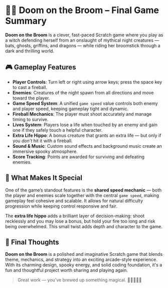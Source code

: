 # 🧙‍♀️ Doom on the Broom – Final Game Summary

**Doom on the Broom** is a clever, fast-paced Scratch game where you play as a witch defending herself from an onslaught of mythical night creatures — bats, ghosts, griffins, and dragons — while riding her broomstick through a dark and thrilling world.

## 🎮 Gameplay Features

- **Player Controls**: Turn left or right using arrow keys; press the space key to cast a fireball.
- **Enemies**: Creatures of the night spawn from all directions and move toward the player.
- **Game Speed System**: A unified `game speed` value controls both enemy and player speed, keeping gameplay tight and dynamic.
- **Fireball Mechanics**: The player must shoot accurately and manage timing to survive.
- **Lives System**: Players lose a life when touched by an enemy and gain one if they safely touch a helpful character.
- **Extra Life Hippo**: A bonus creature that grants an extra life — but only if you *don’t* hit it with a fireball.
- **Sound & Music**: Custom sound effects and background music create an immersive spooky atmosphere.
- **Score Tracking**: Points are awarded for surviving and defeating enemies.

## 🌟 What Makes It Special

One of the game’s standout features is the **shared speed mechanic** — both the player and enemies scale together with the central `game speed`, making gameplay feel cohesive and scalable. It allows for natural difficulty progression while keeping control responsive and fair.

The **extra life hippo** adds a brilliant layer of decision-making: shoot recklessly and you may lose a bonus, but hold your fire too long and risk being overwhelmed. This small twist adds depth and character to the game.

## 🧹 Final Thoughts

**Doom on the Broom** is a polished and imaginative Scratch game that blends theme, mechanics, and strategy into an exciting arcade-style experience. With its charming design, spooky energy, and solid coding foundation, it's a fun and thoughtful project worth sharing and playing again.

> Great work — you’ve brewed up something magical. 🦇🔥🧙‍♀️🦛
